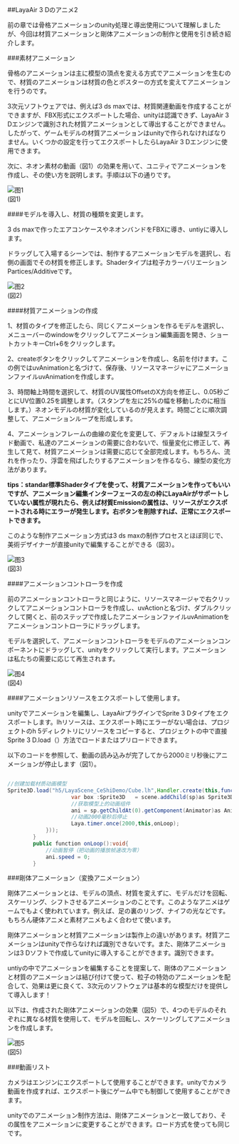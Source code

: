 ##LayaAir 3 Dのアニメ2

前の章では骨格アニメーションのunity処理と導出使用について理解しましたが、今回は材質アニメーションと剛体アニメーションの制作と使用を引き続き紹介します。

###素材アニメーション

骨格のアニメーションは主に模型の頂点を変える方式でアニメーションを生むので、材質のアニメーションは材質の色とポスターの方式を変えてアニメーションを行うのです。

3次元ソフトウェアでは、例えば3 ds maxでは、材質関連動画を作成することができますが、FBX形式にエクスポートした場合、unityは認識できず、LayaAir 3 Dエンジンで識別された材質アニメーションとして導出することができません。したがって、ゲームモデルの材質アニメーションはunityで作られなければなりません。いくつかの設定を行ってエクスポートしたらLayaAir 3 Dエンジンに使用できます。

次に、ネオン素材の動画（図1）の効果を用いて、ユニティでアニメーションを作成し、その使い方を説明します。手順は以下の通りです。

![图1](img/1.gif)<br/>(図1)

####モデルを導入し、材質の種類を変更します。

3 ds maxで作ったエアコンケースやネオンバンドをFBXに導き、untiyに導入します。

ドラッグして入場するシーンでは、制作するアニメーションモデルを選択し、右側の画面でその材質を修正します。Shaderタイプは粒子カラーバリエーションPartices/Additiveです。

![图2](img/2.png)<br/>(図2)



####材質アニメーションの作成

1、材質のタイプを修正したら、同じくアニメーションを作るモデルを選択し、メニューバーのwindowをクリックしてアニメーション編集画面を開き、ショートカットキーCtrl+6をクリックします。

2、createボタンをクリックしてアニメーションを作成し、名前を付けます。この例ではuvAnimationと名づけて、保存後、リソースマネージャにアニメーションファイルuvAnimationを作成します。

3、時間軸上時間を選択して、材質のUV属性OffsetのX方向を修正し、0.05秒ごとにUV位置0.25を調整します。（スタンプを左に25%の幅を移動したのに相当します。）ネオンモデルの材質が変化しているのが見えます。時間ごとに順次調整して、アニメーションループを形成します。

4、アニメーションフレームの曲線の変化を変更して、デフォルトは線型スライド動画で、私達のアニメーションの需要に合わないで、恒量変化に修正して、再生して見て、材質アニメーションは需要に応じて全部完成します。もちろん、流れを作ったり、浮雲を飛ばしたりするアニメーションを作るなら、線型の変化方法があります。

**tips：standar標準Shaderタイプを使って、材質アニメーションを作ってもいいですが、アニメーション編集インターフェースの左の枠にLayaAirがサポートしていない属性が現れたら、例えば材質Emissionの属性は、リソースがエクスポートされる時にエラーが発生します。右ボタンを削除すれば、正常にエクスポートできます。**

このような制作アニメーション方式は3 ds maxの制作プロセスとほぼ同じで、美術デザイナーが直接unityで編集することができる（図3）。

![图3](img/3.gif)<br/>(図3)



####アニメーションコントローラを作成

前のアニメーションコントローラと同じように、リソースマネージャで右クリックしてアニメーションコントローラを作成し、uvActionと名づけ、ダブルクリックして開くと、前のステップで作成したアニメーションファイルuvAnimationをアニメーションコントローラにドラッグします。

モデルを選択して、アニメーションコントローラをモデルのアニメーションコンポーネントにドラッグして、unityをクリックして実行します。アニメーションは私たちの需要に応じて再生されます。

![图4](img/4.gif)<br/>(図4)



####アニメーションリソースをエクスポートして使用します。

unityでアニメーションを編集し、LayaAirプラグインでSprite 3 Dタイプをエクスポートします。lhリソースは、エクスポート時にエラーがない場合は、プロジェクトのh 5ディレクトリにリソースをコピーすると、プロジェクトの中で直接Sprite 3 D.load（）方法でロードまたはプリロードできます。

以下のコードを参照して、動画の読み込みが完了してから2000ミリ秒後にアニメーションが停止します（図1）。


```java

//创建加载材质动画模型
Sprite3D.load("h5/LayaScene_CeShiDemo/Cube.lh",Handler.create(this,function(sp:Sprite3D):void{
					var box :Sprite3D   = scene.addChild(sp)as Sprite3D;
					//获取模型上的动画组件
					ani = sp.getChildAt(0).getComponent(Animator)as Animator;
					//动画2000毫秒后停止
					Laya.timer.once(2000,this,onLoop);
			}));
		}
		public function onLoop():void{
			//动画暂停（把动画的播放帧速改为零）
			ani.speed = 0;
		}		
```




###剛体アニメーション（変換アニメーション）

剛体アニメーションとは、モデルの頂点、材質を変えずに、モデルだけを回転、スケーリング、シフトさせるアニメーションのことです。このようなアニメはゲームでもよく使われています。例えば、足の裏のリング、ナイフの光などです。もちろん硬体アニメと素材アニメもよく合わせて使います。

剛体アニメーションと材質アニメーションは製作上の違いがあります。材質アニメーションはunityで作らなければ識別できないです。また、剛体アニメーションは3 Dソフトで作成してunityに導入することができます。識別できます。

untiyの中でアニメーションを編集することを提案して、剛体のアニメーションと材質のアニメーションは結び付けて使って、粒子の特効のアニメーションを配合して、効果は更に良くて、3次元のソフトウェアは基本的な模型だけを提供して導入します！

以下は、作成された剛体アニメーションの効果（図5）で、4つのモデルのそれぞれに異なる材質を使用して、モデルを回転し、スケーリングしてアニメーションを作成します。

![图5](img/5.gif)<br/>(図5)



###動画リスト

カメラはエンジンにエクスポートして使用することができます。unityでカメラ動画を作成すれば、エクスポート後にゲーム中でも制御して使用することができます。

unityでのアニメーション制作方法は、剛体アニメーションと一致しており、その属性をアニメーションに変更することができます。ロード方式を使っても同じです。

